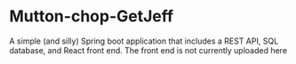 # Mutton-chop-GetJeff
A simple (and silly) Spring boot application that includes a REST API, SQL database, and React front end.
The front end is not currently uploaded here
